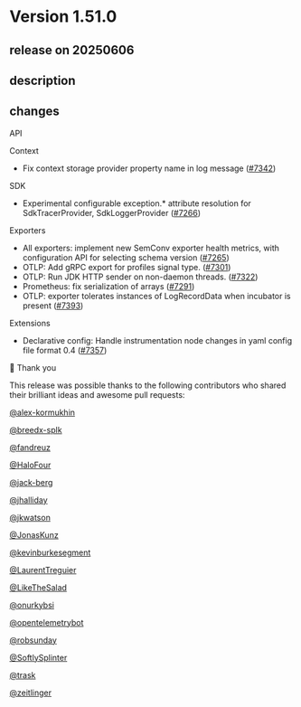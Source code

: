 # Version 1.51.0

## release on 20250606

## description

## changes

API

Context

* Fix context storage provider property name in log message (<a href="https://github.com/open-telemetry/opentelemetry-java/pull/7342" data-hovercard-type="pull_request" data-hovercard-url="/open-telemetry/opentelemetry-java/pull/7342/hovercard">#7342</a>)

SDK

* Experimental configurable exception.* attribute resolution for SdkTracerProvider, SdkLoggerProvider (<a href="https://github.com/open-telemetry/opentelemetry-java/pull/7266" data-hovercard-type="pull_request" data-hovercard-url="/open-telemetry/opentelemetry-java/pull/7266/hovercard">#7266</a>)

Exporters

* All exporters: implement new SemConv exporter health metrics, with configuration API for selecting schema version (<a href="https://github.com/open-telemetry/opentelemetry-java/pull/7265" data-hovercard-type="pull_request" data-hovercard-url="/open-telemetry/opentelemetry-java/pull/7265/hovercard">#7265</a>)
* OTLP: Add gRPC export for profiles signal type. (<a href="https://github.com/open-telemetry/opentelemetry-java/pull/7301" data-hovercard-type="pull_request" data-hovercard-url="/open-telemetry/opentelemetry-java/pull/7301/hovercard">#7301</a>)
* OTLP: Run JDK HTTP sender on non-daemon threads. (<a href="https://github.com/open-telemetry/opentelemetry-java/pull/7322" data-hovercard-type="pull_request" data-hovercard-url="/open-telemetry/opentelemetry-java/pull/7322/hovercard">#7322</a>)
* Prometheus: fix serialization of arrays (<a href="https://github.com/open-telemetry/opentelemetry-java/pull/7291" data-hovercard-type="pull_request" data-hovercard-url="/open-telemetry/opentelemetry-java/pull/7291/hovercard">#7291</a>)
* OTLP: exporter tolerates instances of LogRecordData when incubator is present (<a href="https://github.com/open-telemetry/opentelemetry-java/pull/7393" data-hovercard-type="pull_request" data-hovercard-url="/open-telemetry/opentelemetry-java/pull/7393/hovercard">#7393</a>)

Extensions

* Declarative config: Handle instrumentation node changes in yaml config file format 0.4 (<a href="https://github.com/open-telemetry/opentelemetry-java/pull/7357" data-hovercard-type="pull_request" data-hovercard-url="/open-telemetry/opentelemetry-java/pull/7357/hovercard">#7357</a>)

🙇 Thank you

This release was possible thanks to the following contributors who shared their brilliant ideas and awesome pull requests:

<a class="user-mention notranslate" data-hovercard-type="user" data-hovercard-url="/users/alex-kormukhin/hovercard" data-octo-click="hovercard-link-click" data-octo-dimensions="link_type:self" href="https://github.com/alex-kormukhin">@alex-kormukhin</a>

<a class="user-mention notranslate" data-hovercard-type="user" data-hovercard-url="/users/breedx-splk/hovercard" data-octo-click="hovercard-link-click" data-octo-dimensions="link_type:self" href="https://github.com/breedx-splk">@breedx-splk</a>

<a class="user-mention notranslate" data-hovercard-type="user" data-hovercard-url="/users/fandreuz/hovercard" data-octo-click="hovercard-link-click" data-octo-dimensions="link_type:self" href="https://github.com/fandreuz">@fandreuz</a>

<a class="user-mention notranslate" data-hovercard-type="user" data-hovercard-url="/users/HaloFour/hovercard" data-octo-click="hovercard-link-click" data-octo-dimensions="link_type:self" href="https://github.com/HaloFour">@HaloFour</a>

<a class="user-mention notranslate" data-hovercard-type="user" data-hovercard-url="/users/jack-berg/hovercard" data-octo-click="hovercard-link-click" data-octo-dimensions="link_type:self" href="https://github.com/jack-berg">@jack-berg</a>

<a class="user-mention notranslate" data-hovercard-type="user" data-hovercard-url="/users/jhalliday/hovercard" data-octo-click="hovercard-link-click" data-octo-dimensions="link_type:self" href="https://github.com/jhalliday">@jhalliday</a>

<a class="user-mention notranslate" data-hovercard-type="user" data-hovercard-url="/users/jkwatson/hovercard" data-octo-click="hovercard-link-click" data-octo-dimensions="link_type:self" href="https://github.com/jkwatson">@jkwatson</a>

<a class="user-mention notranslate" data-hovercard-type="user" data-hovercard-url="/users/JonasKunz/hovercard" data-octo-click="hovercard-link-click" data-octo-dimensions="link_type:self" href="https://github.com/JonasKunz">@JonasKunz</a>

<a class="user-mention notranslate" data-hovercard-type="user" data-hovercard-url="/users/kevinburkesegment/hovercard" data-octo-click="hovercard-link-click" data-octo-dimensions="link_type:self" href="https://github.com/kevinburkesegment">@kevinburkesegment</a>

<a class="user-mention notranslate" data-hovercard-type="user" data-hovercard-url="/users/LaurentTreguier/hovercard" data-octo-click="hovercard-link-click" data-octo-dimensions="link_type:self" href="https://github.com/LaurentTreguier">@LaurentTreguier</a>

<a class="user-mention notranslate" data-hovercard-type="user" data-hovercard-url="/users/LikeTheSalad/hovercard" data-octo-click="hovercard-link-click" data-octo-dimensions="link_type:self" href="https://github.com/LikeTheSalad">@LikeTheSalad</a>

<a class="user-mention notranslate" data-hovercard-type="user" data-hovercard-url="/users/onurkybsi/hovercard" data-octo-click="hovercard-link-click" data-octo-dimensions="link_type:self" href="https://github.com/onurkybsi">@onurkybsi</a>

<a class="user-mention notranslate" data-hovercard-type="user" data-hovercard-url="/users/opentelemetrybot/hovercard" data-octo-click="hovercard-link-click" data-octo-dimensions="link_type:self" href="https://github.com/opentelemetrybot">@opentelemetrybot</a>

<a class="user-mention notranslate" data-hovercard-type="user" data-hovercard-url="/users/robsunday/hovercard" data-octo-click="hovercard-link-click" data-octo-dimensions="link_type:self" href="https://github.com/robsunday">@robsunday</a>

<a class="user-mention notranslate" data-hovercard-type="user" data-hovercard-url="/users/SoftlySplinter/hovercard" data-octo-click="hovercard-link-click" data-octo-dimensions="link_type:self" href="https://github.com/SoftlySplinter">@SoftlySplinter</a>

<a class="user-mention notranslate" data-hovercard-type="user" data-hovercard-url="/users/trask/hovercard" data-octo-click="hovercard-link-click" data-octo-dimensions="link_type:self" href="https://github.com/trask">@trask</a>

<a class="user-mention notranslate" data-hovercard-type="user" data-hovercard-url="/users/zeitlinger/hovercard" data-octo-click="hovercard-link-click" data-octo-dimensions="link_type:self" href="https://github.com/zeitlinger">@zeitlinger</a>

